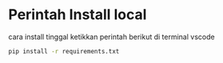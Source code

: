 # Perintah Install local
cara install tinggal ketikkan perintah berikut di terminal vscode

```bash
pip install -r requirements.txt
```